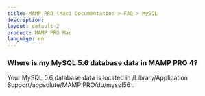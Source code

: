```yaml
---
title: MAMP PRO (Mac) Documentation > FAQ > MySQL
description: 
layout: default-2
product: MAMP PRO Mac
language: en
---
```


### Where is my MySQL 5.6 database data in MAMP PRO 4?

Your MySQL 5.6 database data is located in /Library/Application Support/appsolute/MAMP PRO/db/mysql56 .

